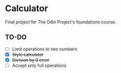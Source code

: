 # Calculator
Final project for The Odin Project's foundations course.

## TO-DO
- [ ] Limit operations to two numbers
- [x] ~~Style calculator~~
- [x] ~~Division by 0 error~~
- [ ] Accept only full operations